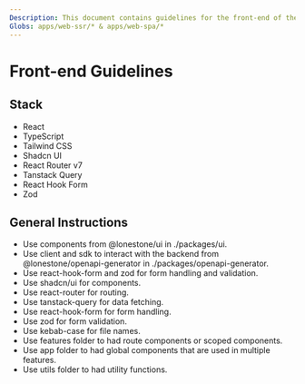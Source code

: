 ```yaml
---
Description: This document contains guidelines for the front-end of the Lonestone project.
Globs: apps/web-ssr/* & apps/web-spa/*
---
```


# Front-end Guidelines

## Stack

- React
- TypeScript
- Tailwind CSS
- Shadcn UI
- React Router v7
- Tanstack Query
- React Hook Form
- Zod

## General Instructions
- Use components from @lonestone/ui in ./packages/ui.
- Use client and sdk to interact with the backend from @lonestone/openapi-generator in ./packages/openapi-generator.
- Use react-hook-form and zod for form handling and validation.
- Use shadcn/ui for components.
- Use react-router for routing.
- Use tanstack-query for data fetching.
- Use react-hook-form for form handling.
- Use zod for form validation.
- Use kebab-case for file names.
- Use features folder to had route components or scoped components.
- Use app folder to had global components that are used in multiple features.
- Use utils folder to had utility functions.
